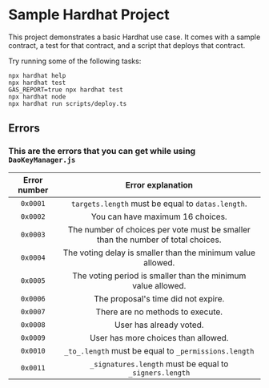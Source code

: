 # Sample Hardhat Project

This project demonstrates a basic Hardhat use case. It comes with a sample contract, a test for that contract, and a script that deploys that contract.

Try running some of the following tasks:

```shell
npx hardhat help
npx hardhat test
GAS_REPORT=true npx hardhat test
npx hardhat node
npx hardhat run scripts/deploy.ts
```

## Errors

### This are the errors that you can get while using `DaoKeyManager.js`

| Error number |                               Error explanation                                  |
|     :---:    |                                     :---:                                        |
| `0x0001`     | `targets.length` must be equal to `datas.length`.                                |
| `0x0002`     | You can have maximum 16 choices.                                                 |
| `0x0003`     | The number of choices per vote must be smaller than the number of total choices. |
| `0x0004`     | The voting delay is smaller than the minimum value allowed.                      |
| `0x0005`     | The voting period is smaller than the minimum value allowed.                     |
| `0x0006`     | The proposal's time did not expire.                                              |
| `0x0007`     | There are no methods to execute.                                                 |
| `0x0008`     | User has already voted.                                                          |
| `0x0009`     | User has more choices than allowed.                                              |
| `0x0010`     | `_to_.length` must be equal to `_permissions.length`                             |
| `0x0011`     | `_signatures.length` must be equal to `_signers.length`                          |